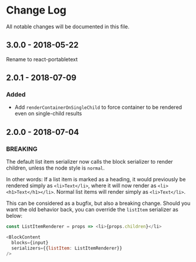 # Change Log

All notable changes will be documented in this file.

## 3.0.0 - 2018-05-22

Rename to react-portabletext

## 2.0.1 - 2018-07-09

### Added

- Add `renderContainerOnSingleChild` to force container to be rendered even on single-child results

## 2.0.0 - 2018-07-04

### BREAKING

The default list item serializer now calls the block serializer to render children, unless the node style is `normal`.

In other words: If a list item is marked as a heading, it would previously be rendered simply as `<li>Text</li>`, where it will now render as `<li><h1>Text</h1></li>`. Normal list items will render simply as `<li>Text</li>`.

This can be considered as a bugfix, but also a breaking change. Should you want the old behavior back, you can override the `listItem` serializer as below:

```js
const ListItemRenderer = props => <li>{props.children}</li>

<BlockContent
  blocks={input}
  serializers={{listItem: ListItemRenderer}}
/>
```
